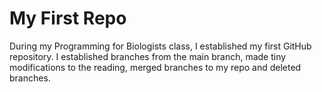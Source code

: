 # My First Repo
During my Programming for Biologists class, I established my first GitHub repository.
I established branches from the main branch, made tiny modifications to the reading, merged branches to my repo and deleted branches. 

